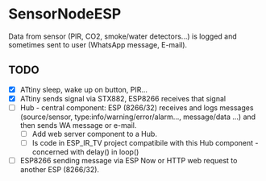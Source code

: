 # SensorNodeESP

Data from sensor (PIR, CO2, smoke/water detectors...) is logged and sometimes sent to user (WhatsApp message, E-mail).

## TODO

- [x] ATtiny sleep, wake up on button, PIR...
- [x] ATtiny sends signal via STX882, ESP8266 receives that signal
- [ ] Hub - central component: ESP (8266/32) receives and logs messages (source/sensor, type:info/warning/error/alarm..., message/data ...) and then sends WA message or e-mail.
    - [ ] Add web server component to a Hub.
    - [ ] Is code in ESP_IR_TV project compatibile with this Hub component - concerned with delay() in loop()
- [ ] ESP8266 sending message via ESP Now or HTTP web request to another ESP (8266/32).
